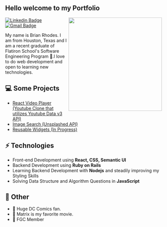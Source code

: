 <h2> Hello welcome to my Portfolio</h2>

<img align='right' src='https://external-preview.redd.it/XiZVfTZi5kC5NwyUTTzlRxQmBoXR8tvMbxLOZUMoS2w.jpg?auto=webp&s=9cff521728dd02c20fd4fd06229b3bf592d07fdb' width='300"'>

[![Linkedin Badge](https://img.shields.io/badge/-Linkedin-blue?style=flat-square&logo=Linkedin&logoColor=white&link=https://www.linkedin.com/in/suyash-srivastava-458b0117)](https://www.linkedin.com/in/brian-rhodes-98640620b/) 
[![Gmail Badge](https://img.shields.io/badge/-Gmail-Red?style=flat-square&logo=Gmail&logoColor=white&link=mailto:brianr4548@gmail.com)](mailto:brianr4548@gmail.com)

My name is Brian Rhodes. I am from Houston, Texas and I am a recent graduate of Flatiron School's Software Engineering Program 🏫.I love to do web development and open to learning new technologies.

## 💻 Some Projects
* [React Video Player (Youtube Clone that utilizes Youtube Data v3 API)](https://video-player-rmnb8owyc-brian4548.vercel.app/)
* [Image Search (Unsplashed API)](https://images-khss97b8y-brian4548.vercel.app/)
* [Reusable Widgets (In Progress)](https://widgets-ab1jcr526-brian4548.vercel.app/)

## ⚡ Technologies 
- Front-end Development using **React, CSS, Semantic UI**
- Backend Development using **Ruby on Rails**
- Learning Backend Development with **Nodejs** and steadily improving my Styling Skills
- Solving Data Structure and Algorithm Questions in **JavaScript**

## 👋 Other 
- 💎 Huge DC Comics fan.
- 💎 Matrix is my favorite movie.
- 💎 FGC Member
